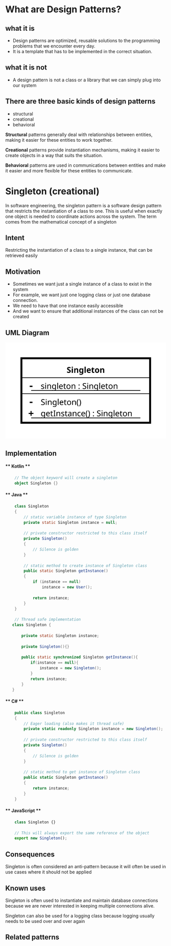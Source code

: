 # What are Design Patterns?

## what it is
* Design patterns are optimized, reusable solutions to the programming problems that we encounter every day.
* It is a template that has to be implemented in the correct situation.

## what it is not
* A design pattern is not a class or a library that we can simply plug into our system

## There are three basic kinds of design patterns

* structural
* creational
* behavioral

**Structural** patterns generally deal with relationships between entities, making it easier for these entities to work together.

**Creational** patterns provide instantiation mechanisms, making it easier to create objects in a way that suits the situation.

**Behavioral** patterns are used in communications between entities and make it easier and more flexible for these entities to communicate.

# Singleton (creational)

In software engineering, the singleton pattern is a software design pattern that restricts the instantiation of a class to one. This is useful when exactly one object is needed to coordinate actions across the system. The term comes from the mathematical concept of a singleton

## Intent
Restricting the instantiation of a class to a single instance, that can be retrieved easily

## Motivation
* Sometimes we want just a single instance of a class to exist in the system
* For example, we want just one logging class or just one database connection.
* We need to have that one instance easily accessible
* And we want to ensure that additional instances of the class can not be created

## UML Diagram

![Singleton UML](/assets/uml/singleton.svg)

## Implementation

<!-- tabs:start -->

#### ** Kotlin **

```kotlin
    // The object keyword will create a singleton
    object Singleton {}
```

#### ** Java **

```java
    class Singleton
    {
        // static variable instance of type Singleton
        private static Singleton instance = null;

        // private constructor restricted to this class itself
        private Singleton()
        {
            // Silence is golden
        }

        // static method to create instance of Singleton class
        public static Singleton getInstance()
        {
            if (instance == null)
                instance = new User();

            return instance;
        }
    }

    // Thread safe implementation
   class Singleton {

       private static Singleton instance;

       private Singleton(){}

       public static synchronized Singleton getInstance(){
           if(instance == null){
               instance = new Singleton();
           }
           return instance;
       }
   }
```

#### ** C# **

```csharp
    public class Singleton
    {
        // Eager loading (also makes it thread safe)
        private static readonly Singleton instance = new Singleton();

        // private constructor restricted to this class itself
        private Singleton()
        {
            // Silence is golden
        }

        // static method to get instance of Singleton class
        public static Singleton getInstance()
        {
            return instance;
        }
    }
```

#### ** JavaScript **

```js
    class Singleton {}

    // This will always export the same reference of the object
    export new Singleton();
```

<!-- tabs:end -->

## Consequences

Singleton is often considered an anti-pattern because it will often be used in use cases where it should not be applied

## Known uses

Singleton is often used to instantiate and maintain database connections because we are never interested in keeping multiple connections alive.

Singleton can also be used for a logging class because logging usually needs to be used over and over again

## Related patterns

